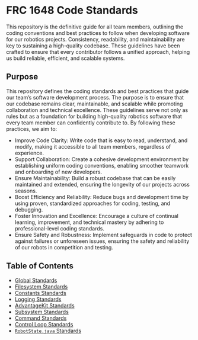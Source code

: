 # FRC 1648 Code Standards
This repository is the definitive guide for all team members, outlining the coding conventions and best practices to follow when developing software for our robotics projects. Consistency, readability, and maintainability are key to sustaining a high-quality codebase. These guidelines have been crafted to ensure that every contributor follows a unified approach, helping us build reliable, efficient, and scalable systems.

## Purpose
This repository defines the coding standards and best practices that guide our team’s software development process. The purpose is to ensure that our codebase remains clear, maintainable, and scalable while promoting collaboration and technical excellence. These guidelines serve not only as rules but as a foundation for building high-quality robotics software that every team member can confidently contribute to. By following these practices, we aim to:

* Improve Code Clarity: Write code that is easy to read, understand, and modify, making it accessible to all team members, regardless of experience.
* Support Collaboration: Create a cohesive development environment by establishing uniform coding conventions, enabling smoother teamwork and onboarding of new developers.
* Ensure Maintainability: Build a robust codebase that can be easily maintained and extended, ensuring the longevity of our projects across seasons.
* Boost Efficiency and Reliability: Reduce bugs and development time by using proven, standardized approaches for coding, testing, and debugging.
* Foster Innovation and Excellence: Encourage a culture of continual learning, improvement, and technical mastery by adhering to professional-level coding standards.
* Ensure Safety and Robustness: Implement safeguards in code to protect against failures or unforeseen issues, ensuring the safety and reliability of our robots in competition and testing.

<!-- ## Robots Implemented
Add Future Robots Here -->

## Table of Contents
* [Global Standards](global-standards.md)
* [Filesystem Standards](filesystem-standards.md)
* [Constants Standards](constants-standards.md)
* [Logging Standards](logging-standards.md)
* [AdvantageKit Standards](advantagekit-standards.md)
* [Subsystem Standards](subsystem-standards.md)
* [Command Standards](commands-standards.md)
* [Control Loop Standards](control-loop-standards.md)
* [```RobotState.java``` Standards](robotstate-standards.md)
